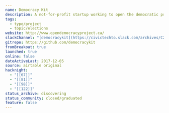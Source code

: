 ```yaml
---
name: Democracy Kit
description: A not-for-profit startup working to open the democratic process by publishing a shared campaign resource package for councillor and trustee races.
tags:
  - type/project
  - topic/elections
website: http://www.opendemocracyproject.ca/
slackChannel: "[democracykit](https://civictechto.slack.com/archives/C2YCPMTSM)"
gitrepo: https://github.com/democracykit
fromBreakout: true
launched: true
online: false
dateActiveLast: 2017-12-05
source: airtable original
hacknight:
  - "[[67]]"
  - "[[81]]"
  - "[[98]]"
  - "[[122]]"
status_archive: discovering
status_community: closed/graduated
feature: false
---
```


